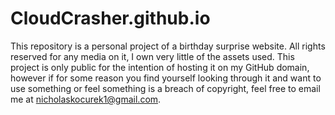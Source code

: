 # CloudCrasher.github.io
This repository is a personal project of a birthday surprise website. All rights reserved for any media on it, I own very little of the assets used. This project is only public for the intention of hosting it on my GitHub domain, however if for some reason you find yourself looking through it and want to use something or feel something is a breach of copyright, feel free to email me at nicholaskocurek1@gmail.com.